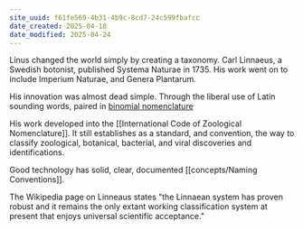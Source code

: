 ```yaml
---
site_uuid: f61fe569-4b31-4b9c-8cd7-24c599fbafcc
date_created: 2025-04-18
date_modified: 2025-04-24
---
```



Linus changed the world simply by creating a taxonomy.  Carl Linnaeus, a Swedish botonist, published Systema Naturae in 1735.  His work went on to include Imperium Naturae, and Genera Plantarum. 

His innovation was almost dead simple.  Through the liberal use of Latin sounding words, paired in [binomial nomenclature](https://en.wikipedia.org/wiki/Binomial_nomenclature) 

His work developed into the [[International Code of Zoological Nomenclature]].  It still establishes as a standard, and convention, the way to classify zoological, botanical, bacterial, and viral discoveries and identifications. 

Good technology has solid, clear, documented [[concepts/Naming Conventions]]. 

The Wikipedia page on Linneaus states "the Linnaean system has proven robust and it remains the only extant working classification system at present that enjoys universal scientific acceptance." 